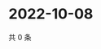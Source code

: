 # 2022-10-08

共 0 条

<!-- BEGIN WEIBO -->
<!-- 最后更新时间 Sat Oct 08 2022 07:01:30 GMT+0800 (China Standard Time) -->

<!-- END WEIBO -->
